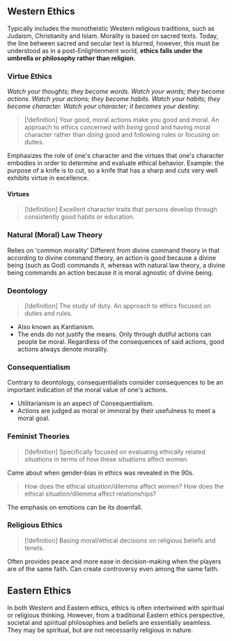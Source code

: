 ## Western Ethics
Typically includes the monotheistic Western religious traditions, such as Judaism, Christianity and Islam. 
Morality is based on sacred texts. 
Today, the line between sacred and secular text is blurred, however, this must be understood as in a post-Enlightenment world, **ethics falls under the umbrella or philosophy rather than religion**. 
### Virtue Ethics
*Watch your thoughts; they become words.
Watch your words; they become actions.
Watch your actions; they become habits.
Watch your habits; they become character.
Watch your character; it becomes your destiny.*
>[!definition]
>Your good, moral actions make you good and moral. 
>An approach to ethics concerned with *being* good and having moral character rather than *doing* good and following rules or focusing on duties.

Emphasizes the role of one's character and the virtues that one's character embodies in order to determine and evaluate ethical behavior. 
Example: the purpose of a knife is to cut, so a knife that has a sharp and cuts very well exhibits virtue in excellence. 
#### Virtues
>[!definition]
>Excellent character traits that persons develop through consistently good habits or education. 
### Natural (Moral) Law Theory
Relies on 'common morality'
Different from divine command theory in that according to divine command theory, an action is good because a divine being (such as God) commands it, whereas with natural law theory, a divine being commands an action because it is moral agnostic of divine being. 
### Deontology
>[!definition]
>The study of duty.
>An approach to ethics focused on duties and rules. 

- Also known as Kantianism. 
- The ends do not justify the means. 
Only through dutiful actions can people be moral. Regardless of the consequences of said actions, good actions always denote morality. 
### Consequentialism
Contrary to deontology, consequentialists consider consequences to be an important indication of the moral value of one's actions. 
- Utilitarianism is an aspect of Consequentialism. 
- Actions are judged as moral or immoral by their usefulness to meet a moral goal. 
### Feminist Theories
>[!definition]
>Specifically focused on evaluating ethically related situations in terms of how these situations affect women.

Came about when gender-bias in ethics was revealed in the 90s. 
> How does the ethical situation/dilemma affect women? 
> How does the ethical situation/dilemma affect relationships? 

The emphasis on emotions can be its downfall. 
### Religious Ethics
>[!definition]
>Basing moral/ethical decisions on religious beliefs and tenets. 

Often provides peace and more ease in decision-making when the players are of the same faith. 
Can create controversy even among the same faith. 
## Eastern Ethics
In both Western and Eastern ethics, ethics is often intertwined with spiritual or religious thinking. However, from a traditional Eastern ethics perspective, societal and spiritual philosophies and beliefs are essentially seamless. 
They may be spiritual, but are not necessarily religious in nature. 